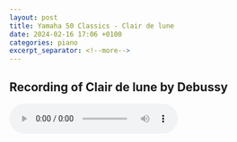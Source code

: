 ```yaml
---
layout: post
title: Yamaha 50 Classics - Clair de lune
date: 2024-02-16 17:06 +0100
categories: piano
excerpt_separator: <!--more-->
---
```


<section>
<h1>Recording of Clair de lune by Debussy</h1>
<!--more-->

<audio controls>
  <source src="https://arsiteblobuks.blob.core.windows.net/audio/yam-50/14-clair-debussy.mp3" type="audio/mp3">
  Your browser does not support the audio element.
</audio>

</section>
